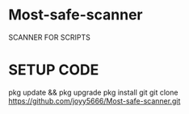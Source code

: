 # Most-safe-scanner
SCANNER FOR SCRIPTS

# SETUP CODE 
pkg update && pkg upgrade
pkg install git
git clone https://github.com/joyy5666/Most-safe-scanner.git
